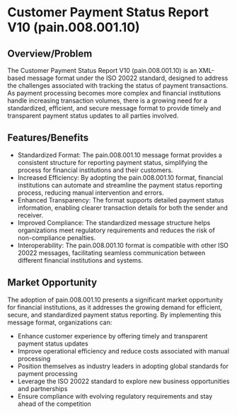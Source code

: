 # Customer Payment Status Report V10 (pain.008.001.10)

## Overview/Problem

The Customer Payment Status Report V10 (pain.008.001.10) is an XML-based message format under the ISO 20022 standard, designed to address the challenges associated with tracking the status of payment transactions. As payment processing becomes more complex and financial institutions handle increasing transaction volumes, there is a growing need for a standardized, efficient, and secure message format to provide timely and transparent payment status updates to all parties involved.

## Features/Benefits

- Standardized Format: The pain.008.001.10 message format provides a consistent structure for reporting payment status, simplifying the process for financial institutions and their customers.
- Increased Efficiency: By adopting the pain.008.001.10 format, financial institutions can automate and streamline the payment status reporting process, reducing manual intervention and errors.
- Enhanced Transparency: The format supports detailed payment status information, enabling clearer transaction details for both the sender and receiver.
- Improved Compliance: The standardized message structure helps organizations meet regulatory requirements and reduces the risk of non-compliance penalties.
- Interoperability: The pain.008.001.10 format is compatible with other ISO 20022 messages, facilitating seamless communication between different financial institutions and systems.

## Market Opportunity

The adoption of pain.008.001.10 presents a significant market opportunity for financial institutions, as it addresses the growing demand for efficient, secure, and standardized payment status reporting. By implementing this message format, organizations can:

- Enhance customer experience by offering timely and transparent payment status updates
- Improve operational efficiency and reduce costs associated with manual processing
- Position themselves as industry leaders in adopting global standards for payment processing
- Leverage the ISO 20022 standard to explore new business opportunities and partnerships
- Ensure compliance with evolving regulatory requirements and stay ahead of the competition

